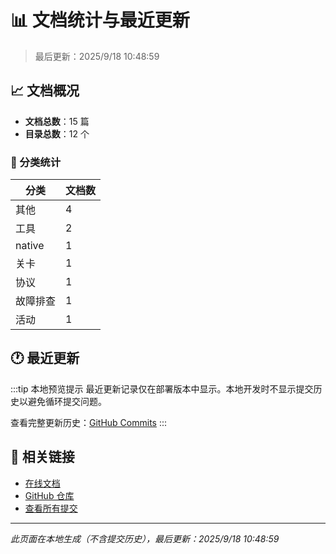 # 📊 文档统计与最近更新

> 最后更新：2025/9/18 10:48:59

## 📈 文档概况

- **文档总数**：15 篇
- **目录总数**：12 个

### 📁 分类统计

| 分类 | 文档数 |
|------|--------|
| 其他 | 4 |
| 工具 | 2 |
| native | 1 |
| 关卡 | 1 |
| 协议 | 1 |
| 故障排查 | 1 |
| 活动 | 1 |

## 🕐 最近更新

:::tip 本地预览提示
最近更新记录仅在部署版本中显示。本地开发时不显示提交历史以避免循环提交问题。

查看完整更新历史：[GitHub Commits](https://github.com/zhaoheng666/WTC-Docs/commits/main)
:::

## 🔗 相关链接

- [在线文档](https://zhaoheng666.github.io/WTC-Docs/)
- [GitHub 仓库](https://github.com/zhaoheng666/WTC-Docs)
- [查看所有提交](https://github.com/zhaoheng666/WTC-Docs/commits/main)

---

*此页面在本地生成（不含提交历史），最后更新：2025/9/18 10:48:59*

